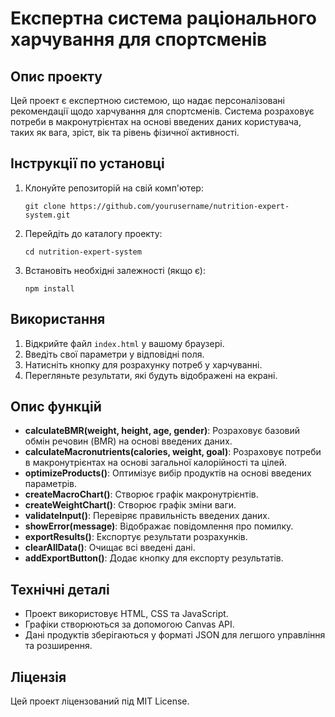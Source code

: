 # Експертна система раціонального харчування для спортсменів

## Опис проекту
Цей проект є експертною системою, що надає персоналізовані рекомендації щодо харчування для спортсменів. Система розраховує потреби в макронутрієнтах на основі введених даних користувача, таких як вага, зріст, вік та рівень фізичної активності.

## Інструкції по установці
1. Клонуйте репозиторій на свій комп'ютер:
   ```
   git clone https://github.com/yourusername/nutrition-expert-system.git
   ```
2. Перейдіть до каталогу проекту:
   ```
   cd nutrition-expert-system
   ```
3. Встановіть необхідні залежності (якщо є):
   ```
   npm install
   ```

## Використання
1. Відкрийте файл `index.html` у вашому браузері.
2. Введіть свої параметри у відповідні поля.
3. Натисніть кнопку для розрахунку потреб у харчуванні.
4. Перегляньте результати, які будуть відображені на екрані.

## Опис функцій
- **calculateBMR(weight, height, age, gender)**: Розраховує базовий обмін речовин (BMR) на основі введених даних.
- **calculateMacronutrients(calories, weight, goal)**: Розраховує потреби в макронутрієнтах на основі загальної калорійності та цілей.
- **optimizeProducts()**: Оптимізує вибір продуктів на основі введених параметрів.
- **createMacroChart()**: Створює графік макронутрієнтів.
- **createWeightChart()**: Створює графік зміни ваги.
- **validateInput()**: Перевіряє правильність введених даних.
- **showError(message)**: Відображає повідомлення про помилку.
- **exportResults()**: Експортує результати розрахунків.
- **clearAllData()**: Очищає всі введені дані.
- **addExportButton()**: Додає кнопку для експорту результатів.

## Технічні деталі
- Проект використовує HTML, CSS та JavaScript.
- Графіки створюються за допомогою Canvas API.
- Дані продуктів зберігаються у форматі JSON для легшого управління та розширення.

## Ліцензія
Цей проект ліцензований під MIT License.